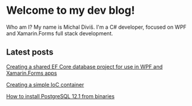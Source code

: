 # Welcome to my dev blog!
Who am I?
My name is Michal Diviš. I'm a C# developer, focused on WPF and Xamarin.Forms full stack development.

## Latest posts
[Creating a shared EF Core database project for use in WPF and Xamarin.Forms apps](posts/2020_08_12_creating_a_shared_ef_core_database_for_wpf_and_xamarin_forms.md)

[Creating a simple IoC container](posts/2020_05_02_creating_a_simple_ioc_container.md)

[How to install PostgreSQL 12.1 from binaries](posts/2019_12_13_postgres_from_binaries.md)
